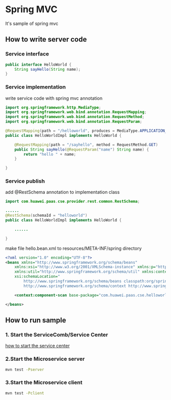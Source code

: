 # Spring MVC

It's sample of spring mvc


## How to write server code

### Service interface

```java
public interface HelloWorld {
    String sayHello(String name);
}
```

### Service implementation

write service code with spring mvc annotation

```java
import org.springframework.http.MediaType;
import org.springframework.web.bind.annotation.RequestMapping;
import org.springframework.web.bind.annotation.RequestMethod;
import org.springframework.web.bind.annotation.RequestParam;

@RequestMapping(path = "/helloworld", produces = MediaType.APPLICATION_JSON_VALUE)
public class HelloWorldImpl implements HelloWorld {

    @RequestMapping(path = "/sayhello", method = RequestMethod.GET)
    public String sayHello(@RequestParam("name") String name) {
        return "hello " + name;
    }

}
```

### Service publish

add @RestSchema annotation to implementation class 

```java
import com.huawei.paas.cse.provider.rest.common.RestSchema;

......
@RestSchema(schemaId = "helloworld")
public class HelloWorldImpl implements HelloWorld {

    ......

}
```

make file hello.bean.xml to resources/META-INF/spring directory

```xml
<?xml version="1.0" encoding="UTF-8"?>
<beans xmlns="http://www.springframework.org/schema/beans"
    xmlns:xsi="http://www.w3.org/2001/XMLSchema-instance" xmlns:p="http://www.springframework.org/schema/p"
    xmlns:util="http://www.springframework.org/schema/util" xmlns:context="http://www.springframework.org/schema/context"
    xsi:schemaLocation="
        http://www.springframework.org/schema/beans classpath:org/springframework/beans/factory/xml/spring-beans-3.0.xsd
        http://www.springframework.org/schema/context http://www.springframework.org/schema/context/spring-context-3.0.xsd">

    <context:component-scan base-package="com.huawei.paas.cse.helloworld" />

</beans>
```


## How to run sample

### 1. Start the ServiceComb/Service Center

[how to start the service center](http://servicecomb.io/docs/start-sc/)

### 2.Start the Microservice server

```bash
mvn test -Pserver
```

### 3.Start the Microservice client

```bash
mvn test -Pclient
```